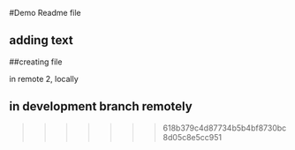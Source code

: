 #Demo Readme file

## adding text

##creating file

in remote 2, locally

## in development branch remotely
>>>>>>> 618b379c4d87734b5b4bf8730bc8d05c8e5cc951
